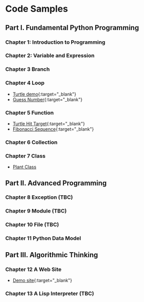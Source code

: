 # Code Samples

## Part I. Fundamental Python Programming

### Chapter 1: Introduction to Programming

### Chapter 2: Variable and Expression

### Chapter 3 Branch

### Chapter 4 Loop

- [Turtle demo](ch04_loop/code/turtle_demo.py){:target="\_blank"}
- [Guess Number](ch04_loop/code/guess_number.py){:target="\_blank"}

### Chapter 5 Function

- [Turtle Hit Target](ch05_function/code/hit_target.py){:target="\_blank"}
- [Fibonacci Sequence](ch05_function/code/fib.py){:target="\_blank"}

### Chapter 6 Collection

### Chapter 7 Class

- [Plant Class](ch07_class/code/plant.py)

## Part II. Advanced Programming

### Chapter 8 Exception (TBC)

### Chapter 9 Module (TBC)

### Chapter 10 File (TBC)

### Chapter 11 Python Data Model

## Part III. Algorithmic Thinking

### Chapter 12 A Web Site

- [Demo site](https://github.com/ying-teaching/python-book/tree/main/docs/ch12_django/code/my_site){:target="\_blank"}

### Chapter 13 A Lisp Interpreter (TBC)
